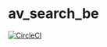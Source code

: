 # av_search_be

[![CircleCI](https://circleci.com/gh/otknoy/av_search_be/tree/dev.svg?style=svg)](https://circleci.com/gh/otknoy/av_search_be/tree/dev)
